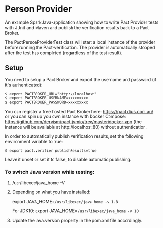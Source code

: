 # Person Provider

An example SparkJava-application showing how to write Pact Provider tests with JUnit and Maven and publish the verification results back to a Pact Broker.

The PactPersonProviderTest class will start a local instance of the provider before running the Pact-verification. The provider is automatically stopped after the test has completed (regardless of the test result).

## Setup

You need to setup a Pact Broker and export the username and password (if it's authenticated):

    $ export PACTBROKER_URL="http://localhost"
    $ export PACTBROKER_USERNAME=xxxxxxxxx
    $ export PACTBROKER_PASSWORD=xxxxxxxxx
    
You can register a free hosted Pact Broker here: https://pact.dius.com.au/ or you can spin up you own instance with Docker Compose: https://github.com/dervism/pact-jvmio/tree/master/docker-app (the instance will be available at http://localhost:80) without authentication.

In order to automatically publish verification results, set the following environment variable to true:

    $ export pact.verifier.publishResults=true

Leave it unset or set it to false, to disable automatic publishing.

### To switch Java version while testing:

1. /usr/libexec/java_home -V
2. Depending on what you have installed:

    export JAVA_HOME=`/usr/libexec/java_home -v 1.8`
    
    For JDK10:
    export JAVA_HOME=`/usr/libexec/java_home -v 10`

3. Update the java.version property in the pom.xml file accordingly.

